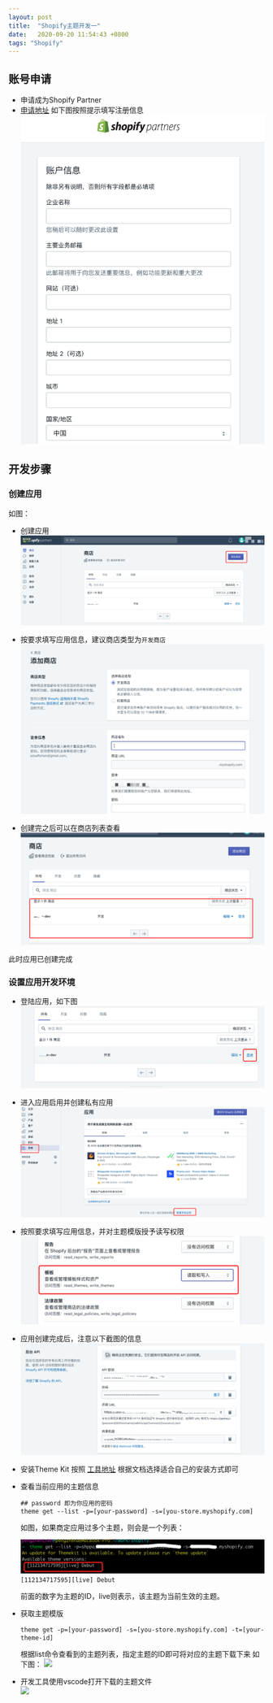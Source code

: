 ```yaml
---
layout: post
title:  "Shopify主题开发一"
date:   2020-09-20 11:54:43 +0800
tags: "Shopify"
---
```


## 账号申请
- 申请成为Shopify Partner
- [申请地址](https://www.shopify.com/partners) 如下图按照提示填写注册信息
![](/assets/img/shopify-partner1.png)


## 开发步骤

### 创建应用
如图：
- 创建应用
![](/assets/img/shopify-partner2.png)

- 按要求填写应用信息，建议商店类型为```开发商店```
![](/assets/img/shopify-partner3.png)

- 创建完之后可以在商店列表查看
![](/assets/img/shopify-partner4.png)

此时应用已创建完成

### 设置应用开发环境
- 登陆应用，如下图
![](/assets/img/shopify-partner5.png)

- 进入应用启用并创建私有应用
![](/assets/img/shopify-partner6.png)

- 按照要求填写应用信息，并对主题模版授予读写权限
![](/assets/img/shopify-partner7.png)

- 应用创建完成后，注意以下截图的信息
![](/assets/img/shopify-partner8.png)

- 安装Theme Kit
按照 [工具地址](https://shopify.github.io/themekit/) 根据文档选择适合自己的安装方式即可

- 查看当前应用的主题信息
    ```
    ## password 即为你应用的密码
    theme get --list -p=[your-password] -s=[you-store.myshopify.com]
    ```
  如图，如果商定应用过多个主题，则会是一个列表：

  ![](/assets/img/shopify-partner9.png)
  ```[112134717595][live] Debut```

  前面的数字为主题的ID，live则表示，该主题为当前生效的主题。

- 获取主题模版
    ```
    theme get -p=[your-password] -s=[you-store.myshopify.com] -t=[your-theme-id]
    ```
    根据list命令查看到的主题列表，指定主题的ID即可将对应的主题下载下来
    如下图：
    ![](/assets/img/shopify-partner10.png)

- 开发工具使用vscode打开下载的主题文件   
  ![](/assets/img/shopify-partner11.png)
  

    

